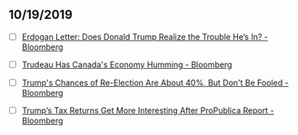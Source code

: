 ## 10/19/2019

- [ ] [Erdogan Letter: Does Donald Trump Realize the Trouble He’s In? - Bloomberg](https://www.bloomberg.com/opinion/articles/2019-10-17/erdogan-letter-does-donald-trump-realize-the-trouble-he-s-in)

- [ ] [Trudeau Has Canada's Economy Humming - Bloomberg](https://www.bloomberg.com/opinion/articles/2019-10-17/trudeau-has-canada-s-economy-humming)

- [ ] [Trump's Chances of Re-Election Are About 40%, But Don't Be Fooled - Bloomberg](https://www.bloomberg.com/opinion/articles/2019-10-17/trump-s-chances-of-re-election-are-about-40-but-don-t-be-fooled)

- [ ] [Trump’s Tax Returns Get More Interesting After ProPublica Report - Bloomberg](https://www.bloomberg.com/opinion/articles/2019-10-16/trump-s-tax-returns-get-more-interesting-after-propublica-report)
